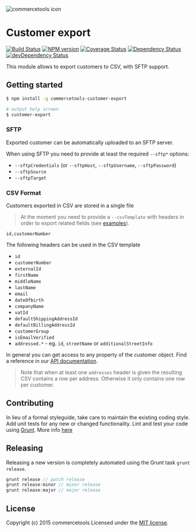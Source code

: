 ![commercetools icon](https://admin.sphere.io/assets/images/sphere_logo_rgb_long.png)

# Customer export


[![Build Status](https://secure.travis-ci.org/mmoelli/commercetools-customer-export.png?branch=master)](http://travis-ci.org/mmoelli/commercetools-customer-export) [![NPM version](https://badge.fury.io/js/commercetools-customer-export.png)](http://badge.fury.io/js/commercetools-customer-export) [![Coverage Status](https://coveralls.io/repos/mmoelli/commercetools-customer-export/badge.png)](https://coveralls.io/r/mmoelli/commercetools-customer-export) [![Dependency Status](https://david-dm.org/mmoelli/commercetools-customer-export.png?theme=shields.io)](https://david-dm.org/mmoelli/commercetools-customer-export) [![devDependency Status](https://david-dm.org/mmoelli/commercetools-customer-export/dev-status.png?theme=shields.io)](https://david-dm.org/mmoelli/commercetools-customer-export#info=devDependencies)

This module allows to export customers to CSV, with SFTP support.

## Getting started

```bash
$ npm install -g commercetools-customer-export

# output help screen
$ customer-export
```

### SFTP
Exported customer can be automatically uploaded to an SFTP server.

When using SFTP you need to provide at least the required `--sftp*` options:
- `--sftpCredentials` (or `--sftpHost`, `--sftpUsername`, `--sftpPassword`)
- `--sftpSource`
- `--sftpTarget`

### CSV Format
Customers exported in CSV are stored in a single file

> At the moment you need to provide a `--csvTemplate` with headers in order to export related fields (see [examples](data)).

```csv
id,customerNumber
```

The following headers can be used in the CSV template
- `id`
- `customerNumber`
- `externalId`
- `firstName`
- `middleName`
- `lastName`
- `email`
- `dateOfbirth`
- `companyName`
- `vatId`
- `defaultShippingAddressId`
- `defaultBillingAddressId`
- `customerGroup`
- `isEmailVerified`
- `addressed.*` - eg. `id`, `streetName` or `additionalStreetInfo`

In general you can get access to any property of the customer object. Find a reference in our [API documentation](http://dev.sphere.io/http-api-projects-customers.html#customer).

> Note that when at least one `addresses` header is given the resulting CSV contains a row per address. Otherwise it only contains one row per customer.


## Contributing
In lieu of a formal styleguide, take care to maintain the existing coding style. Add unit tests for any new or changed functionality. Lint and test your code using [Grunt](http://gruntjs.com/).
More info [here](CONTRIBUTING.md)

## Releasing
Releasing a new version is completely automated using the Grunt task `grunt release`.

```javascript
grunt release // patch release
grunt release:minor // minor release
grunt release:major // major release
```

## License
Copyright (c) 2015 commercetools
Licensed under the [MIT license](LICENSE-MIT).
